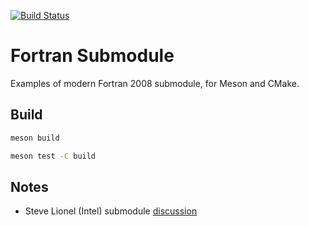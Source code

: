 [![Build Status](https://travis-ci.com/scivision/fortran-submodule.svg?branch=master)](https://travis-ci.com/scivision/fortran-submodule)

# Fortran Submodule

Examples of modern Fortran 2008 submodule, for Meson and CMake.


## Build

```sh
meson build

meson test -C build
```

## Notes

* Steve Lionel (Intel) submodule [discussion](https://software.intel.com/en-us/blogs/2015/07/07/doctor-fortran-in-we-all-live-in-a-yellow-submodule)
